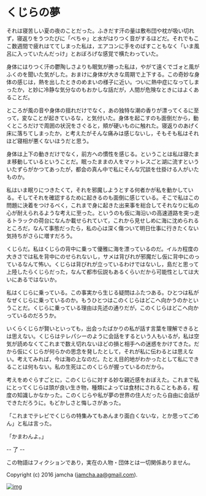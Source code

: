 # くじらの夢

それは寝苦しい夏の夜のことだった。ふきだす汗の量は敷布団や枕が吸い切れず，寝返りをうつたびに「べちゃ」と水がはりつく音がするほどだ。それでもここ数週間で疲れはててしまった私は，エアコンに手をのばすこともなく「いま風呂に入っていたんだっけ」とおぼろげな感覚で横たわっていた。  

身体にはりつく汗の鬱陶しさよりも眠気が勝った私は，やがて遠くでゴォと風がふくのを聞いた気がした。おまけに身体が大きな周期で上下する。この奇妙な身体の感じは，熱を出したときのめまいの様子に近い。ついに熱中症になってしまったか，と妙に冷静な気分なのもおかしな話だが，人間が危険なときにはよくあることだ。  

ところが風の音や身体の揺れだけでなく，あの独特な潮の香りが漂ってくるに至って，変なことが起きているな，と気付いた。身体を起こすのも面倒だから，動くところだけで周囲の状況をさぐると，頬が硬いものに触れた。寝返りのあげく床に落ちてしまったか，と考えたがそんな痛みは感じないし，そもそも私はそれほど寝相が悪くないほうだと思う。  

身体は上下の動きだけでなく，前方への慣性を感じる。ということは私は寝たまま移動しているということだ。眠ったままの人をマットレスごと湖に流すといういたずらがかつてあったが，都会の真ん中で私にそんな冗談を仕掛ける人がいたものか。  

私はいま眠りにつきたくて，それを邪魔しようとする何者かが私を動かしている。そしてそれを確認するために起きるのも面倒に感じている。そこで私はこの問題に決着をつけるべく，これまで身に起きた出来事を総合してそれなりに私の心が耐えられるような考えに至った。というのも仮に海沿いの高速道路を突っ走るトラックの荷台になんか載せられていて，これから見せしめに海に沈められるところだ，なんて事態だったら，私の心は深く傷ついて明日仕事に行きたくない気持ちがさらに増すだろう。  

くじらだ。私はくじらの背中に乗って優雅に海を漂っているのだ。イルカ程度の大きさでは私を背中にのせられないし，サメは背びれが邪魔だし仮に背中にのっているなんて怖い。くじらは背びれが立っているわけではないし，島だと思って上陸したらくじらだった，なんて都市伝説もあるくらいだから可能性としては大いにあるではないか。  

私はくじらに乗っている。この事実から生じる疑問はふたつある。ひとつは私がなぜくじらに乗っているのか。もうひとつはこのくじらはどこへ向かうのかということだ。くじらに乗っている理由は先述の通りだが，このくじらはどこへ向かっているのだろうか。  

いくらくじらが賢いといっても，出会ったばかりの私が話す言葉を理解できるとは思えない。くじらはテレパシーのように会話をするという人もいるが，私は空気が読めなくてこれまで数え切れないほどの損と相手への迷惑をかけてきた。だから仮にくじらが何らかの思念を発したとして，それが私に伝わるとは思えない。考えてみれば，今は海の上なのだ。たとえ目的地がわかったとして私にできることは何もない。私の生死はこのくじらが握っているのだから。  

考えをめぐらすごとに，このくじらに対する妙な親近感をおぼえた。これまで私にとってくじらは頭が良い生き物，種類によっては食材にされることもある，程度の知識しかなかった。このくじらや私が夢の世界の住人だったら自由に会話ができただろうに。もどかしさと悔しさがあった。  

「これまでテレビでくじらの特集みてもあんまり面白くないな，とか思ってごめん」と私は言った。  

  

「かまわんよ。」  

  

-- 了 --  

  
  

この物語はフィクションであり，実在の人物・団体とは一切関係ありません。  

Copyright (c) 2016 jamcha (jamcha.aa@gmail.com).  

[![img](http://i.creativecommons.org/l/by-nc-sa/4.0/88x31.png)](http://creativecommons.org/licenses/by-nc-sa/4.0/deed)
